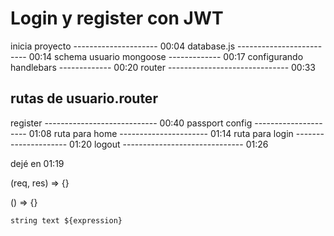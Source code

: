 # Login y register con JWT

inicia proyecto --------------------- 00:04
database.js ------------------------- 00:14
schema usuario mongoose ------------- 00:17
configurando handlebars ------------- 00:20
router ------------------------------ 00:33
## rutas de usuario.router
register ---------------------------- 00:40
passport config --------------------- 01:08
ruta para home ---------------------- 01:14
ruta para login --------------------- 01:20
logout ------------------------------ 01:26









dejé en 01:19








(req, res) => {}

() => {}

`string text ${expression}`